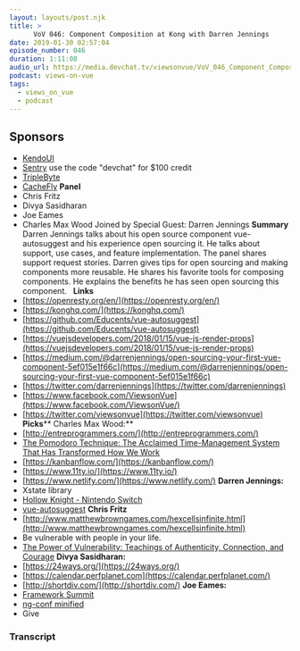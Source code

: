```yaml
---
layout: layouts/post.njk
title: >
      VoV 046: Component Composition at Kong with Darren Jennings
date: 2019-01-30 02:57:04
episode_number: 046
duration: 1:11:08
audio_url: https://media.devchat.tv/viewsonvue/VoV_046_Component_Composition_at_Kong_with_Darren_Jennings.mp3
podcast: views-on-vue
tags: 
  - views_on_vue
  - podcast
---
```


## **Sponsors**

- [KendoUI](https://www.telerik.com/kendo-ui?utm_medium=social-paid&utm_source=devchattv&utm_campaign=kendo-ui-awareness-jsjabber)
- [Sentry](http://sentry.io) use the code "devchat" for $100 credit
- [TripleByte](https://triplebyte.com/vue)
- [CacheFly](https://www.cachefly.com/)
**Panel**
- Chris Fritz
- Divya Sasidharan
- Joe Eames
- Charles Max Wood
Joined by Special Guest: Darren Jennings **Summary** Darren Jennings talks about his open source component vue-autosuggest and his experience open sourcing it. He talks about support, use cases, and feature implementation. The panel shares support request stories. Darren gives tips for open sourcing and making components more reusable. He shares his favorite tools for composing components. He explains the benefits he has seen open sourcing this component. &nbsp; **Links**
- [https://openresty.org/en/](https://openresty.org/en/)
- [https://konghq.com/](https://konghq.com/)
- [https://github.com/Educents/vue-autosuggest](https://github.com/Educents/vue-autosuggest)
- [https://vuejsdevelopers.com/2018/01/15/vue-js-render-props](https://vuejsdevelopers.com/2018/01/15/vue-js-render-props)
- [https://medium.com/@darrenjennings/open-sourcing-your-first-vue-component-5ef015e1f66c](https://medium.com/@darrenjennings/open-sourcing-your-first-vue-component-5ef015e1f66c)
- [https://twitter.com/darrenjennings](https://twitter.com/darrenjennings)
- [https://www.facebook.com/ViewsonVue](https://www.facebook.com/ViewsonVue/)
- [https://twitter.com/viewsonvue](https://twitter.com/viewsonvue)
**Picks**** Charles Max Wood:**
- [http://entreprogrammers.com/](http://entreprogrammers.com/)
- [The Pomodoro Technique: The Acclaimed Time-Management System That Has Transformed How We Work](https://www.amazon.com/Pomodoro-Technique-Acclaimed-Time-Management-Transformed/dp/1524760706/ref=sr_1_1?ie=UTF8&qid=1548462018&sr=8-1&linkCode=ll1&tag=devchattv-20&linkId=f06bfe7482dca8bb751ed6d7cc86e2ab&language=en_US)
- [https://kanbanflow.com/](https://kanbanflow.com/)
- [https://www.11ty.io/](https://www.11ty.io/)
- [https://www.netlify.com/](https://www.netlify.com/)
**Darren Jennings:**
- Xstate library
- [Hollow Knight - Nintendo Switch](https://www.amazon.com/Hollow-Knight-Nintendo-Switch-Digital/dp/B07FCVQFHV/ref=sr_1_1?ie=UTF8&qid=1548462018&sr=8-1&linkCode=ll1&tag=devchattv-20&linkId=f06bfe7482dca8bb751ed6d7cc86e2ab&language=en_US)
- [vue-autosuggest](https://github.com/Educents/vue-autosuggest)
**Chris Fritz**
- [http://www.matthewbrowngames.com/hexcellsinfinite.html](http://www.matthewbrowngames.com/hexcellsinfinite.html)
- Be vulnerable with people in your life. 
- [The Power of Vulnerability: Teachings of Authenticity, Connection, and Courage](https://www.amazon.com/Power-Vulnerability-Teachings-Authenticity-Connection/dp/B00D1Z9RFU/ref=sr_1_3?ie=UTF8&qid=1548462018&sr=8-1&linkCode=ll1&tag=devchattv-20&linkId=f06bfe7482dca8bb751ed6d7cc86e2ab&language=en_US)
**Divya Sasidharan:**
- [https://24ways.org/](https://24ways.org/)
- [https://calendar.perfplanet.com](https://calendar.perfplanet.com/)
- [http://shortdiv.com/](http://shortdiv.com/)
**Joe Eames:** 
- [Framework Summit](https://www.youtube.com/channel/UCUTZdTjqY9ypGfpYWvSHC2w)
- [ng-conf minified](https://www.youtube.com/watch?v=lK12I5E0HAY&list=PLOETEcp3DkCqJj2mHLWhn-0a886VusJ2l)
- Give


### Transcript


